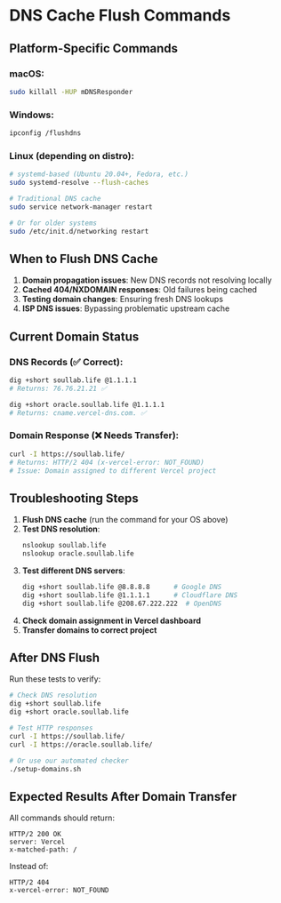 # DNS Cache Flush Commands

## Platform-Specific Commands

### macOS:
```bash
sudo killall -HUP mDNSResponder
```

### Windows:
```bash
ipconfig /flushdns
```

### Linux (depending on distro):
```bash
# systemd-based (Ubuntu 20.04+, Fedora, etc.)
sudo systemd-resolve --flush-caches

# Traditional DNS cache
sudo service network-manager restart

# Or for older systems
sudo /etc/init.d/networking restart
```

## When to Flush DNS Cache

1. **Domain propagation issues**: New DNS records not resolving locally
2. **Cached 404/NXDOMAIN responses**: Old failures being cached
3. **Testing domain changes**: Ensuring fresh DNS lookups
4. **ISP DNS issues**: Bypassing problematic upstream cache

## Current Domain Status

### DNS Records (✅ Correct):
```bash
dig +short soullab.life @1.1.1.1
# Returns: 76.76.21.21 ✅

dig +short oracle.soullab.life @1.1.1.1  
# Returns: cname.vercel-dns.com. ✅
```

### Domain Response (❌ Needs Transfer):
```bash
curl -I https://soullab.life/
# Returns: HTTP/2 404 (x-vercel-error: NOT_FOUND)
# Issue: Domain assigned to different Vercel project
```

## Troubleshooting Steps

1. **Flush DNS cache** (run the command for your OS above)
2. **Test DNS resolution**:
   ```bash
   nslookup soullab.life
   nslookup oracle.soullab.life
   ```
3. **Test different DNS servers**:
   ```bash
   dig +short soullab.life @8.8.8.8      # Google DNS
   dig +short soullab.life @1.1.1.1      # Cloudflare DNS
   dig +short soullab.life @208.67.222.222  # OpenDNS
   ```
4. **Check domain assignment in Vercel dashboard**
5. **Transfer domains to correct project**

## After DNS Flush

Run these tests to verify:
```bash
# Check DNS resolution
dig +short soullab.life
dig +short oracle.soullab.life

# Test HTTP responses
curl -I https://soullab.life/
curl -I https://oracle.soullab.life/

# Or use our automated checker
./setup-domains.sh
```

## Expected Results After Domain Transfer

All commands should return:
```
HTTP/2 200 OK
server: Vercel
x-matched-path: /
```

Instead of:
```
HTTP/2 404
x-vercel-error: NOT_FOUND
```